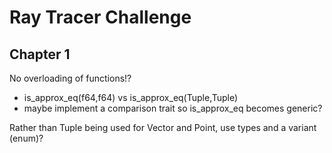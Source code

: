 # Ray Tracer Challenge

## Chapter 1

No overloading of functions!?
- is_approx_eq(f64,f64) vs is_approx_eq(Tuple,Tuple)
- maybe implement a comparison trait so is_approx_eq becomes generic?

Rather than Tuple being used for Vector and Point, use types and a variant (enum)?

